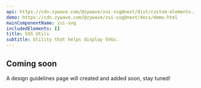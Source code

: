 ```yaml
---
api: https://cdn.zywave.com/@zywave/zui-svg@next/dist/custom-elements.json
demo: https://cdn.zywave.com/@zywave/zui-svg@next/docs/demo.html
mainComponentName: zui-svg
includedElements: []
title: SVG Utils
subtitle: Utility that helps display SVGs.
---
```


## Coming soon

A design guidelines page will created and added soon, stay tuned!
